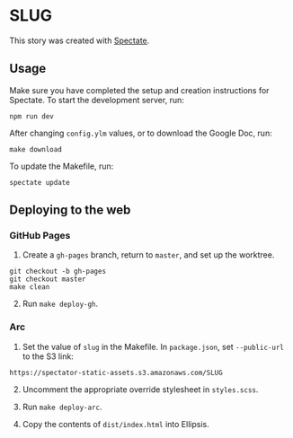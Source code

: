 # SLUG

This story was created with [Spectate](https://github.com/spec-journalism/spectate).

## Usage

Make sure you have completed the setup and creation instructions for Spectate. To start the development server, run:
```
npm run dev
```

After changing `config.ylm` values, or to download the Google Doc, run:
```
make download
```

To update the Makefile, run:
```
spectate update
```

## Deploying to the web

### GitHub Pages

1. Create a `gh-pages` branch, return to `master`, and set up the worktree.
```
git checkout -b gh-pages
git checkout master
make clean
```

2. Run `make deploy-gh`.

### Arc

1. Set the value of `slug` in the Makefile. In `package.json`, set `--public-url` to the S3 link:
```
https://spectator-static-assets.s3.amazonaws.com/SLUG
```

2. Uncomment the appropriate override stylesheet in `styles.scss`.

3. Run `make deploy-arc`.

4. Copy the contents of `dist/index.html` into Ellipsis.
